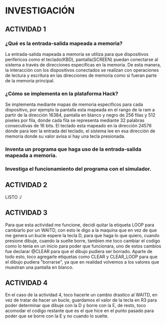 # INVESTIGACIÓN

## ACTIVIDAD 1

### ¿Qué es la entrada-salida mapeada a memoria?
La entrada-salida mapeada a memoria se utiliza para que dispositivos perifericos como el teclado(KBD), pantalla(SCREEN) 
puedan conectarse al sistema a través de direcciones especificas en la memoria. De esta manera, la
interacción con los dispositivos conectados se realizan con operaciones de lectura y escritura en las direcciones
de memoria como si fueran parte de la memoria principal.

### ¿Cómo se implementa en la plataforma Hack?
Se implementa mediante mapas de memoria especificos para cada dispositivo, por ejemplo la pantalla esta mapeada
en el rango de la ram a partir de la dirección 16384, pantalla en blanco y negro de 256 filas y 512 pixeles por fila,
donde cada fila se representa mediante 32 palabras consecutivas de 16 bits. El teclado esta mapeado en la dirección
24576 donde para leer la entrada del teclado, el sistema lee en esa dirección de memoria donde su valor avisa si hay una
tecla presionada.

### Inventa un programa que haga uso de la entrada-salida mapeada a memoria.


### Investiga el funcionamiento del programa con el simulador.

## ACTIVIDAD 2

LISTO :/

## ACTIVIDAD 3
Para que esta actividad me funcione, decidi quitar la etiqueta LOOP para cambiarlo por un WAITD, con esto le digo a la maquina que en vez de que me genera un bucle
espere la tecla D, para que haga lo que quiero, cuando presione dibuje, cuando la suelte borre, tambien me toco cambiar el codigo como lo tenia en un inicio para poder que funcionara, uno de estos cambios fue declarar @CLEAR para que el dibujo pudiera ser borrado. Aparte de todo esto, toco agregarle etiquetas como CLEAR y CLEAR_LOOP
para que el dibujo pudiera "borrarse", ya que en realidad volvemos a los valores que muestran una pantalla en blanco.

## ACTIVIDAD 4
En el caso de la actividad 4, toco hacerle un cambio drastico al WAITD, en vez de tratar de hacer un bucle, guardamos el valor de la tecla en R3 para poder determinar
que dibuje con la D y borre con la E, de resto, toco acomodar el codigo restante que es el que hice en el punto pasado para poder que se borre con la E y no cuando lo suelte.


